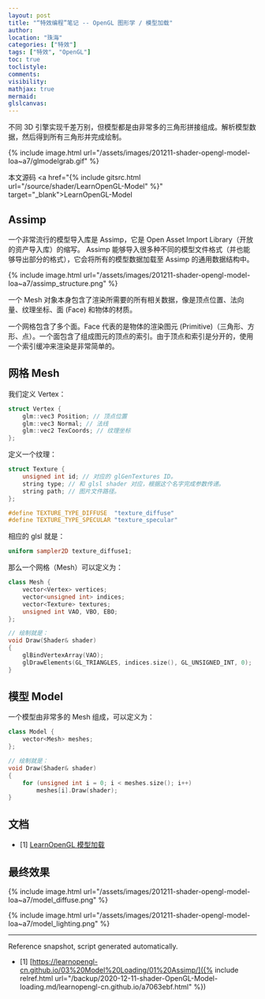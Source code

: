 ```yaml
---
layout: post
title: "“特效编程”笔记 -- OpenGL 图形学 / 模型加载"
author:
location: "珠海"
categories: ["特效"]
tags: ["特效", "OpenGL"]
toc: true
toclistyle:
comments:
visibility:
mathjax: true
mermaid:
glslcanvas:
---
```


不同 3D 引擎实现千差万别，但模型都是由非常多的三角形拼接组成。解析模型数据，然后得到所有三角形并完成绘制。

{% include image.html url="/assets/images/201211-shader-opengl-model-loa~a7/glmodelgrab.gif" %}

本文源码 <a href="{% include gitsrc.html url="/source/shader/LearnOpenGL-Model" %}" target="_blank">LearnOpenGL-Model</a>


## Assimp

一个非常流行的模型导入库是 Assimp，它是 Open Asset Import Library（开放的资产导入库）的缩写。
Assimp 能够导入很多种不同的模型文件格式（并也能够导出部分的格式），它会将所有的模型数据加载至 Assimp 的通用数据结构中。

{% include image.html url="/assets/images/201211-shader-opengl-model-loa~a7/assimp_structure.png" %}

一个 Mesh 对象本身包含了渲染所需要的所有相关数据，像是顶点位置、法向量、纹理坐标、面 (Face) 和物体的材质。

一个网格包含了多个面。Face 代表的是物体的渲染图元 (Primitive)（三角形、方形、点）。一个面包含了组成图元的顶点的索引。由于顶点和索引是分开的，使用一个索引缓冲来渲染是非常简单的。


## 网格 Mesh

我们定义 Vertex：

```cpp
struct Vertex {
    glm::vec3 Position; // 顶点位置
    glm::vec3 Normal; // 法线
    glm::vec2 TexCoords; // 纹理坐标
};
```

定义一个纹理：

```cpp
struct Texture {
    unsigned int id; // 对应的 glGenTextures ID。
    string type; // 和 glsl shader 对应，根据这个名字完成参数传递。
    string path; // 图片文件路径。
};

#define TEXTURE_TYPE_DIFFUSE  "texture_diffuse"
#define TEXTURE_TYPE_SPECULAR "texture_specular"
```

相应的 glsl 就是：

```glsl
uniform sampler2D texture_diffuse1;
```

那么一个网格（Mesh）可以定义为：

```cpp
class Mesh {
    vector<Vertex> vertices;
    vector<unsigned int> indices;
    vector<Texture> textures;
    unsigned int VAO, VBO, EBO;
};

// 绘制就是：
void Draw(Shader& shader)
{
    glBindVertexArray(VAO);
    glDrawElements(GL_TRIANGLES, indices.size(), GL_UNSIGNED_INT, 0);
}
```


## 模型 Model

一个模型由非常多的 Mesh 组成，可以定义为：

```cpp
class Model {
    vector<Mesh> meshes;
};

// 绘制就是：
void Draw(Shader& shader)
{
    for (unsigned int i = 0; i < meshes.size(); i++)
        meshes[i].Draw(shader);
}
```


## 文档

- [1] [LearnOpenGL 模型加载](https://learnopengl-cn.github.io/03%20Model%20Loading/01%20Assimp/)


## 最终效果

{% include image.html url="/assets/images/201211-shader-opengl-model-loa~a7/model_diffuse.png" %}

{% include image.html url="/assets/images/201211-shader-opengl-model-loa~a7/model_lighting.png" %}

-----

<font class='ref_snapshot'>Reference snapshot, script generated automatically.</font>

- [1] [https://learnopengl-cn.github.io/03%20Model%20Loading/01%20Assimp/]({% include relref.html url="/backup/2020-12-11-shader-OpenGL-Model-loading.md/learnopengl-cn.github.io/a7063ebf.html" %})
